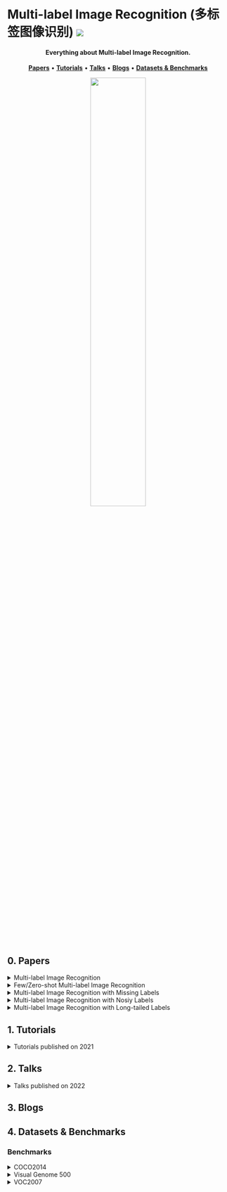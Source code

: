 # Multi-label Image Recognition (多标签图像识别) ![](https://visitor-badge.glitch.me/badge?page_id=putao537.Awesome-Multi-label-Image-Recognition)

<h4 align="center">Everything about Multi-label Image Recognition.</h4>

<p align="center">
  <strong><a href="#0">Papers</a></strong> •
  <strong><a href="#1">Tutorials</a></strong> •
  <strong><a href="#2">Talks</a></strong> •
  <strong><a href="#3">Blogs</a></strong> •
  <strong><a href="#4">Datasets & Benchmarks</a></strong>
</p>

<div align=center>
  <img src='./Figures/WeChat.png' width="50%" />
</div>

<div align=center>
  <a href="https://www.zhihu.com/people/putao537"><img src="https://img.shields.io/badge/知乎-blue" alt=""></a> <a href="https://wx.zsxq.com/dweb2/index/group/15288888851422"><a href="https://space.bilibili.com/11722513"><img src="https://img.shields.io/badge/Bilibili-blue" alt=""></a>
</div>

<h2 id="0">0. Papers</h2>

<details>
  <summary> Multi-label Image Recognition </summary>
  
### 2022
|  **Pub.**  | **Title**                                                    |                          **Links**                           |
| :--------: | :----------------------------------------------------------- | :----------------------------------------------------------: |
| **TPAMI** | **[KGGR]** Knowledge-Guided Multi-Label Few-Shot Learning for General Image Recognition | [PDF](https://arxiv.org/abs/2009.09450) |
| **TIP** | **[SST]** SST: Spatial and Semantic Transformers for Multi-label Image Recognition | [PDF](https://ieeexplore.ieee.org/stamp/stamp.jsp?tp=&arnumber=9733172) |
| **TNNLS** | **[FDDS]** Multilabel Convolutional Network With Feature Denoising and Details Supplement | [PDF](https://ieeexplore.ieee.org/stamp/stamp.jsp?tp=&arnumber=9721413) |
| arxiv | **[GATN]** Graph Attention Transformer Network for Multi-Label Image Classification | [PDF](https://arxiv.org/pdf/2203.04049.pdf) |
| arxiv | Object-aware  Self-supervised Multi-label Learning | [PDF]([https://arxiv.org/pdf/2203.04049.pdf](https://arxiv.org/pdf/2205.07028.pdf)) | 
  
### 2021       
|  **Pub.**  | **Title**                                                    |                          **Links**                           |
| :--------: | :----------------------------------------------------------- | :----------------------------------------------------------: |
| **TPAMI** | **[P-GCN]** Learning Graph Convolutional Networks for Multi-Label Recognition and Applications | [PDF](https://ieeexplore.ieee.org/abstract/document/9369105) |
| **TIP** | **[MCAR]** Learning to Discover Multi-Class Attentional Regions for Multi-Label Image Recognition | [PDF](https://arxiv.org/abs/2007.01755)/[Code](https://github.com/gaobb/MCAR) |
| **CVPR** | **[C-Trans]** General Multi-label Image Classification with Transformers | [PDF](https://openaccess.thecvf.com/content/CVPR2021/papers/Lanchantin_General_Multi-Label_Image_Classification_With_Transformers_CVPR_2021_paper.pdf)/[Code](https://github.com/QData/C-Tran) | 
| **ICCV** | **[TDRG]** Transformer-based Dual Relation Graph for Multi-label Image Recognition | [PDF](https://openaccess.thecvf.com/content/ICCV2021/papers/Zhao_Transformer-Based_Dual_Relation_Graph_for_Multi-Label_Image_Recognition_ICCV_2021_paper.pdf)/[Code](https://github.com/iCVTEAM/TDRG) |
| **ICCV** | **[ASL]** Asymmetric Loss For Multi-Label Classification | [PDF](https://openaccess.thecvf.com/content/ICCV2021/papers/Ridnik_Asymmetric_Loss_for_Multi-Label_Classification_ICCV_2021_paper.pdf)/[Code](https://github.com/Alibaba-MIIL/ASL) |
| **ICCV** | **[CSRA]** Residual Attention: A Simple but Effective Method for Multi-Label Recognition | [PDF](https://openaccess.thecvf.com/content/ICCV2021/papers/Zhu_Residual_Attention_A_Simple_but_Effective_Method_for_Multi-Label_Recognition_ICCV_2021_paper.pdf)/[Code](https://github.com/Kevinz-code/CSRA) |
| **ICCV** | **[TkML-AP]** TkML-AP: Adversarial Attacks to Top-k Multi-Label Learning | [PDF](https://openaccess.thecvf.com/content/ICCV2021/papers/Hu_TkML-AP_Adversarial_Attacks_to_Top-k_Multi-Label_Learning_ICCV_2021_paper.pdf) |
| **AAAI**  | **[DSDL]** Deep Semantic Dictionary Learning for Multi-label Image Classification | [PDF](https://ojs.aaai.org/index.php/AAAI/article/view/16472/16279)/[Code](https://github.com/ZFT-CQU/DSDL) |
| **AAAI** | **[MGTN]** Modular Graph Transformer Networks for Multi-Label Image Classification | [PDF](https://people.cs.umu.se/sonvx/files/2021_AAAI_MGTN.pdf)/[Code](https://github.com/ReML-AI/MGTN) |
| **IJCAI** | **[GM-MLIC]** GM-MLIC: Graph Matching based Multi-Label Image Classification | [PDF](https://www.ijcai.org/proceedings/2021/0163.pdf) |
| **ACM MM** | **[M3TR]** M3TR: Multi-modal Multi-label Recognition with Transformer | [PDF](https://dl.acm.org/doi/pdf/10.1145/3474085.3475191)/[Code](https://github.com/iCVTEAM/M3TR) |
| arxiv | MlTr: Multi-label Classification with Transformer | [PDF](https://arxiv.org/abs/2106.06195)/[Code](https://github.com/starmemda/MlTr/) | 
| arxiv | Query2Label: A Simple Transformer Way to Multi-Label Classification | [PDF](https://arxiv.org/pdf/2107.10834.pdf)/[Code](https://github.com/SlongLiu/query2labels) |
| arxiv | Multi-layered Semantic Representation Network for Multi-label Image Classification | [PDF](https://arxiv.org/pdf/2106.11596.pdf) | 
| arxiv | Contrast Learning Visual Attention for Multi Label Classification | [PDF](https://arxiv.org/pdf/2107.11626.pdf) |
| arxiv | Learning Discriminative Representations for Multi-Label Image Recognition | [PDF](https://arxiv.org/pdf/2107.11159.pdf) |
| arxiv | Fine-Grained AutoAugmentation for Multi-Label Classification | [PDF](https://arxiv.org/pdf/2107.05384.pdf) |

### 2020       

|  **Pub.**  | **Title**                                                    |                          **Links**                           |
| :--------: | :----------------------------------------------------------- | :----------------------------------------------------------: |
|  **TMM** | **[DER]** Disentangling, Embedding and Ranking Label Cues for Multi-Label Image Recognition | [PDF](https://ieeexplore.ieee.org/document/9122471) |
|  **TMM** | **[TS-GCN]** Joint Input and Output Space Learning for Multi-Label Image Classification | [PDF](https://ieeexplore.ieee.org/document/9115821) |
|  **CVPR** | **[PLA]** Orderless_Recurrent_Models_for_Multi-Label_Classification | [PDF](https://openaccess.thecvf.com/content_CVPR_2020/papers/Yazici_Orderless_Recurrent_Models_for_Multi-Label_Classification_CVPR_2020_paper.pdf)/[Code](https://github.com/voyazici/orderless-rnn-classification) |
| **CVPR** | Don’t Judge an Object by Its Context: Learning to Overcome Contextual Bias | [PDF](https://openaccess.thecvf.com/content_CVPR_2020/papers/Singh_Dont_Judge_an_Object_by_Its_Context_Learning_to_Overcome_CVPR_2020_paper.pdf)/[Code](https://github.com/princetonvisualai/ContextualBias) |
|  **ECCV** | **[ADD-GCN]** Attention-Driven Dynamic Graph Convolutional Network for Multi-Label Image Recognition | [PDF](https://arxiv.org/abs/2012.02994)/[Code](https://github.com/Yejin0111/ADD-GCN) |
|  **AAAI** | **[KSSNet]** Multi-Label Classification with Label Graph Superimposing | [PDF](https://arxiv.org/abs/1911.09243)/[Code](https://github.com/mathkey/mssnet) |
|  **AAAI** | Cross-Modality Attention with Semantic Graph Embedding for Multi-Label Classification | [PDF](https://arxiv.org/abs/1912.07872) |
| **ACM MM** | **[SGTN]** Privacy-Preserving Visual Content Tagging using Graph Transformer Networks | [PDF](https://dl.acm.org/doi/10.1145/3394171.3414047)/[Code](https://github.com/ReML-AI/sgtn) |
| **ACM MM** | **[AdaHGNN]** AdaHGNN: Adaptive Hypergraph Neural Networks for Multi-Label Image Classification | [PDF](https://dl.acm.org/doi/10.1145/3394171.3414046) |
| arxiv | **[IA-GCN]** Instance-Aware Graph Convolutional Network for Multi-Label Classification | [PDF](https://arxiv.org/pdf/2008.08407.pdf) |

### 2019       

| **Pub.** | **Title**                                                    |                          **Links**                           |
| :------: | :----------------------------------------------------------- | :----------------------------------------------------------: |
| **CVPR** | **[ML-GCN]** Multi-Label Image Recognition with Graph Convolutional Networks | [PDF](https://openaccess.thecvf.com/content_CVPR_2019/papers/Chen_Multi-Label_Image_Recognition_With_Graph_Convolutional_Networks_CVPR_2019_paper.pdf)/[Code](https://github.com/Megvii-Nanjing/ML-GCN) |
| **CVPR** | **[VAC]** Visual Attention Consistency under Image Transforms for Multi-Label Image Classification | [PDF](https://openaccess.thecvf.com/content_CVPR_2019/papers/Guo_Visual_Attention_Consistency_Under_Image_Transforms_for_Multi-Label_Image_Classification_CVPR_2019_paper.pdf)/[Code](https://github.com/hguosc/visual_attention_consistency) |
| **ICCV** | **[SSGRL]** Learning Semantic-Specific Graph Representation for Multi-Label Image Recognition | [PDF](https://arxiv.org/abs/1908.07325)/[Code](https://github.com/HCPLab-SYSU/SSGRL) |

### 2015~2018       

| **Pub.**  | **Title**                                                    |                          **Links**                           |
| :-------: | :----------------------------------------------------------- | :----------------------------------------------------------: |
| **TPAMI'15** | **[HCP]** HCP: A Flexible CNN Framework for Multi-Label Image Classification | [PDF](https://ieeexplore.ieee.org/document/7305792)  |
| **AAAI'18** | **[Order-Free RNN]** Order-Free RNN with Visual Attention for Multi-Label Classification | [PDF](https://arxiv.org/abs/1707.05495) |
| **AAAI'19** | Recurrent Attentional Reinforcement Learning for Multi-label Image Recognition | [PDF](https://arxiv.org/pdf/1712.07465.pdf) |
| **IJCAI'18** | **[MsDPD]** Multi-scale and Discriminative Part Detectors Based Features for Multi-label Image Classification | [PDF](https://www.ijcai.org/Proceedings/2018/0090.pdf) |
| **ICCV'17** | **[WILDCAT]** WILDCAT: Weakly Supervised Learning of Deep ConvNets for Image Classification, Pointwise Localization and Segmentation | [PDF](https://openaccess.thecvf.com/content_cvpr_2017/papers/Durand_WILDCAT_Weakly_Supervised_CVPR_2017_paper.pdf)/[Code](https://github.com/durandtibo/wildcat.pytorch) |
| **ICCV'17** | **[RDAR]** Multi-label Image Recognition by Recurrently Discovering Attentional Regions | [PDF](https://openaccess.thecvf.com/content_ICCV_2017/papers/Wang_Multi-Label_Image_Recognition_ICCV_2017_paper.pdf)/[Code](https://github.com/James-Yip/AttentionImageClass) |
| **CVPR'17** | **[SRN]** Learning Spatial Regularization with Image-level Supervisions for Multi-label Image Classification | [PDF](https://openaccess.thecvf.com/content_cvpr_2017/papers/Zhu_Learning_Spatial_Regularization_CVPR_2017_paper.pdf)/[Code](https://github.com/zhufengx/SRN_multilabel) |
| **CVPR'16** | **[CNN-RNN]** CNN-RNN: A Unified Framework for Multi-label Image Classification | [PDF](https://arxiv.org/abs/1604.04573)/[Code](https://github.com/AmrMaghraby/CNN-RNN-A-Unified-Framework-for-Multi-label-Image-Classification) |

</details>


<details>
  <summary> Few/Zero-shot Multi-label Image Recognition </summary>

| **Pub.** | **Title**                                                    |                          **Links**                           |
| :------: | :----------------------------------------------------------- | :----------------------------------------------------------: |
| **TPAMI'20** | **[KGGR]** Knowledge-Guided Multi-Label Few-Shot Learning for General Image Recognition | [PDF](https://arxiv.org/abs/2009.09450) |
| **TIP'20** | Deep Ranking for Image Zero-Shot Multi-Label Classification | [PDF](https://ieeexplore.ieee.org/stamp/stamp.jsp?tp=&arnumber=9093152) |
| **AAAI'22** | Inferring Prototypes for Multi-Label Few-Shot Image Classification with Word Vector Guided Attention | [PDF](https://www.aaai.org/AAAI22Papers/AAAI-4546.YanK.pdf) |
| **ICCV'21** | **[BiAM]** Discriminative Region-based Multi-Label Zero-Shot Learning |[PDF](https://openaccess.thecvf.com/content/ICCV2021/papers/Narayan_Discriminative_Region-Based_Multi-Label_Zero-Shot_Learning_ICCV_2021_paper.pdf)/[Code](https://github.com/akshitac8/BiAM) |
| **ICCV'21** | Semantic Diversity Learning for Zero-Shot Multi-label Classification | [PDF](https://openaccess.thecvf.com/content/ICCV2021/papers/Ben-Cohen_Semantic_Diversity_Learning_for_Zero-Shot_Multi-Label_Classification_ICCV_2021_paper.pdf)/[Code](https://github.com/Alibaba-MIIL/ZS_SDL) |
| **ICCV'21** | Interaction Compass: Multi-Label Zero-Shot Learning of Human-Object Interactions via Spatial Relations | [PDF](https://openaccess.thecvf.com/content/ICCV2021/papers/Hu_TkML-AP_Adversarial_Attacks_to_Top-k_Multi-Label_Learning_ICCV_2021_paper.pdf) |
| **CVPR'20** | A Shared Multi-Attention Framework for Multi-Label Zero-Shot Learning | [PDF](https://openaccess.thecvf.com/content_CVPR_2020/papers/Huynh_A_Shared_Multi-Attention_Framework_for_Multi-Label_Zero-Shot_Learning_CVPR_2020_paper.pdf) |
| **CVPR'18** | Multi-Label Zero-Shot Learning with Structured Knowledge Graphs | [PDF](https://openaccess.thecvf.com/content_cvpr_2018/papers/Lee_Multi-Label_Zero-Shot_Learning_CVPR_2018_paper.pdf)/[Code](https://github.com/Phoenix1327/ML-ZSL) |
| **CVPR'16** | Fast Zero-Shot Image Tagging | [PDF](https://openaccess.thecvf.com/content_cvpr_2016/papers/Zhang_Fast_Zero-Shot_Image_CVPR_2016_paper.pdf)/[Code](https://github.com/brthmas/Fast-Zero-Shot-Image-Tagging) |
| arxiv | Multi-Label Learning from Single Positive Labels | [PDF](https://arxiv.org/pdf/2106.09708.pdf)|
| arxiv | Towards Unbiased Multi-label Zero-Shot Learning with Pyramid and Semantic Attention | [PDF](https://arxiv.org/pdf/2203.03483.pdf) |
</details>


<details>
  <summary> Multi-label Image Recognition with Missing Labels </summary>
  
|  **Pub.**   | **Title**                                                    |                          **Links**                           |
| :---------: | :----------------------------------------------------------- | :----------------------------------------------------------: |
| **TPAMI'21** | **[P-GCN]** Learning Graph Convolutional Networks for Multi-Label Recognition and Applications | [PDF](https://ieeexplore.ieee.org/abstract/document/9369105) |
| **CVPR'22** | Large Loss Matters in Weakly Supervised Multi-Label Classification | [PDF](https://openaccess.thecvf.com/content/CVPR2022/papers/Kim_Large_Loss_Matters_in_Weakly_Supervised_Multi-Label_Classification_CVPR_2022_paper.pdf)/[Code](https://github.com/snucml/LargeLossMatters) |
| **AAAI'22** | **[SARB]** Semantic-Aware Representation Blending for Multi-Label Image Recognition with Partial Labels | [PDF](https://www.aaai.org/AAAI22Papers/AAAI-1134.PuT.pdf)/[Code](https://github.com/HCPLab-SYSU/HCP-MLR-PL) |
| **AAAI'22** | **[SST]** Structured Semantic Transfer for Multi-Label Recognition with Partial Labels | [PDF](https://www.aaai.org/AAAI22Papers/AAAI-1133.ChenT.pdf)/[Code](https://github.com/HCPLab-SYSU/HCP-MLR-PL) |  
| **CVPR'21** | Multi-Label Learning from Single Positive Labels | [PDF](https://openaccess.thecvf.com/content/CVPR2021/papers/Cole_Multi-Label_Learning_From_Single_Positive_Labels_CVPR_2021_paper.pdf) |
|  **CVPR'20** | Interactive Multi-Label CNN Learning with Partial Labels | [PDF](https://openaccess.thecvf.com/content_CVPR_2020/papers/Huynh_Interactive_Multi-Label_CNN_Learning_With_Partial_Labels_CVPR_2020_paper.pdf) |
| **NeurIPS'20** | Exploiting weakly supervised visual patterns to learn from partial annotations | [PDF](https://proceedings.neurips.cc/paper/2020/file/066ca7bf90807fcd8e4f1eaef4e4e8f7-Paper.pdf) |
|  **CVPR'19** | Learning a Deep ConvNet for Multi-label Classification with Partial Labels | [PDF](https://openaccess.thecvf.com/content_CVPR_2019/papers/Durand_Learning_a_Deep_ConvNet_for_Multi-Label_Classification_With_Partial_Labels_CVPR_2019_paper.pdf) |
| arxiv | Spatial Consistency Loss for Training Multi-Label Classifiers from Single-Label Annotations | [PDF](https://arxiv.org/pdf/2203.06127.pdf) |
| arxiv | Simple and Robust Loss Design for Multi-Label Learning with Missing Labels | [PDF](https://arxiv.org/pdf/2112.07368.pdf) |
| arxiv | **[ATAM]** Rethinking Crowdsourcing Annotation: Partial Annotation with Salient Labels for Multi-Label Image Classification | [PDF](https://arxiv.org/pdf/2109.02688.pdf) |
| arxiv | Multi-label Classification with Partial Annotations using Class-aware Selective Loss | [PDF](https://arxiv.org/pdf/2110.10955.pdf)/[Code](https://github.com/Alibaba-MIIL/PartialLabelingCSL) |
| arxiv | Acknowledging the Unknown for Multi-label Learning with Single Positive Labels | [PDF](https://arxiv.org/pdf/2203.16219.pdf) |
| arxiv | **[DualCoOp]** DualCoOp: Fast Adaptation to Multi-Label Recognition with Limited Annotations | [PDF](https://arxiv.org/pdf/2206.09541.pdf) |

</details>


<details>
  <summary> Multi-label Image Recognition with Nosiy Labels </summary>

| **Pub.** | **Title**                                                    |                          **Links**                           |
| :------: | :----------------------------------------------------------- | :----------------------------------------------------------: |
| **CVPR'19** | Weakly Supervised Image Classification through Noise Regularization | [PDF](https://openaccess.thecvf.com/content_CVPR_2019/papers/Hu_Weakly_Supervised_Image_Classification_Through_Noise_Regularization_CVPR_2019_paper.pdf) |
| **CVPR'17** | Learning From Noisy Large-Scale Datasets With Minimal Supervision | [PDF](https://openaccess.thecvf.com/content_cvpr_2017/papers/Veit_Learning_From_Noisy_CVPR_2017_paper.pdf) |
</details>

<details>
  <summary> Multi-label Image Recognition with Long-tailed Labels </summary>

| **Pub.** | **Title**                                                    |                          **Links**                           |
| :------: | :----------------------------------------------------------- | :----------------------------------------------------------: |
| **CVPR'21** | Long-Tailed Multi-Label Visual Recognition by Collaborative Training on Uniform and Re-balanced Samplings | [PDF](https://openaccess.thecvf.com/content/CVPR2021/papers/Guo_Long-Tailed_Multi-Label_Visual_Recognition_by_Collaborative_Training_on_Uniform_and_CVPR_2021_paper.pdf) |
| **ECCV'20** | Distribution-Balanced Loss for Multi-Label Classification in Long-Tailed Datasets | [PDF](https://www.ecva.net/papers/eccv_2020/papers_ECCV/papers/123490154.pdf)/[Code](https://github.com/wutong16/DistributionBalancedLoss) |
</details>

<h2 id="1">1. Tutorials</h2>

  
<details> <summary> Tutorials published on 2021  </summary>
  
|  **Pub.**  | **Title**                                                    |                          **Links**                           |
| :--------: | :----------------------------------------------------------- | :----------------------------------------------------------: |
|  |  |  |

</details>  
  
  
<h2 id="2">2. Talks</h2>
  
  
<details> <summary> Talks published on 2022  </summary>
  
|  **Pub.**  | **Title**                                                    |                          **Links**                           |
| :--------: | :----------------------------------------------------------- | :----------------------------------------------------------: |
| AI Time 2022 AAAI 专场 | 部分标签场景下多标签图像识别  | [BiliBili](https://www.bilibili.com/video/BV1Va411j73F?spm_id_from=333.999.0.0) |

</details>  
  
  
<h2 id="3">3. Blogs</h2>


<h2 id="4">4. Datasets & Benchmarks</h2>

### Benchmarks


<details> <summary> COCO2014 </summary>
  
  | **Methods** | **Input Size** | **Architecture** | **mAP** | **CP** | **CR** | **CF1** | **OP** | **OR** | **OF1** | 
  | :---------: | :------------: | :--------------: | :-----: | :----: | :----: | :-----: | :----: | :----: | :-----: |
  | **ML-GCN** (CVPR'19) | (448, 448) | CNN-based | 83.0 | 85.1 | 72.0 | 78.0 | 85.8 | 75.4 | 80.3 |
  | **P-GCN**（TPAMI'21）| (448,448) | CNN-based | 83.2 | 84.9 | 72.7 | 78.3 | 85.0 | 76.4 | 80.5 |
  | **MCAR**（TIP'21）| (448,448) | CNN-based | 83.8 | 85.0 | 72.1 | 78.0 | 88.0 | 73.9 | 80.3 |
  | **ADD-GCN** (ECCV'20) | (448, 448) | CNN-based | 85.2 | 84.7 | 75.9 | 80.1 | 84.9 | 79.4 | 82.0 |
  | **SSGRL** (ICCV'19) | (576,576) | CNN-based | 83.8 | 89.9 | 68.5 | 76.8 | 91.3 | 70.8 | 79.7 |
  | **KGGR** (TPAMI'20) | (576, 576) | CNN-based | 84.3 | 85.6 | 72.7 | 78.6 | 87.1 | 75.6 | 80.9 |
  | **MCAR**（TIP'21）| (576,576) | CNN-based | 84.5 | 84.3 | 73.9 | 78.7 | 86.9 | 76.1 | 81.1 |
  | **AdaHGNN**（ACM MM'20）| (576,576) | CNN-based | 85.0 | - | - | 79.9 | - | - | 81.8 |
  | **TDRG**（ICCV21）| (448,448) | CNN-Transformer | 84.6 | 86.0 | 73.1 | 79.0 | 86.6 | 76.4 | 81.2 |
  | **C-Tran**（CVPR'21）| (576,576) | CNN-Transformer | 85.1 | 86.3 | 74.3 | 79.9 | 87.7 | 76.5 | 81.7 |
  | **TDRG**（ICCV'21）| (576,576) | CNN-Transformer | 86.0 | 87.0 | 74.7 | 80.4 | 87.5 | 77.9 | 82.4 |
  
  **Note:** Only present the precision, recall, and F1-measure for all prediction scores.
</details>

<details> <summary> Visual Genome 500 </summary>
 
  | **Methods** | **Input Size** | **Architecture** | **mAP** | **CP** | **CR** | **CF1** | **OP** | **OR** | **OF1** | 
  | :---------: | :------------: | :--------------: | :-----: | :----: | :----: | :-----: | :----: | :----: | :-----: |
  | **SSGRL** (ICCV'19) | (576,576) | CNN-based | 36.6 | - | - | - | - | - | - |
  | **KGGR** (TPAMI'20) | (576, 576) | CNN-based | 37.4 | 48.7 | 12.1 | 19.4 | 78.6 | 17.1 | 28.1 |
  | **AdaHGNN** (ACM MM'20）| (576,576) | CNN-based | 38.2 | - | - | - | - | - | - |
  | **C-Tran**（CVPR'21）| (576,576) | CNN-Transformer | 38.4 | 49.8 | 27.2 | 35.2 | 66.9 | 39.2 | 49.5 |
  
  **Note:** Only present the precision, recall, and F1-measure for all prediction scores.
</details>

<details> <summary> VOC2007 </summary>
  
  | **Methods** | **Input Size** | **Architecture** | **mAP** | **CP** | **CR** | **CF1** | **OP** | **OR** | **OF1** | 
  | :---------: | :------------: | :--------------: | :-----: | :----: | :----: | :-----: | :----: | :----: | :-----: |
  | **ML-GCN** (CVPR'19) |(448, 448) | CNN-based | 94.0 | - | - | - | - | - | - |
  | **P-GCN**（TPAMI'21）| (448,448) | CNN-based | 94.3 | - | - | - | - | - | - |
  | **ADD-GCN** (ECCV'20) | (448,448) | CNN-based | 96.0 | - | - | - | - | - | - |
  | **SSGRL** (ICCV'19) | (576,576) | CNN-based | 93.4 | - | - | - | - | - | - |
  | **KGGR** (TPAMI'20) | (576,576) | CNN-based | 93.6 | - | - | - | - | - | - |
  | **MCAR**（TIP'21）| (576,576) | CNN-based | 94.8 | - | - | - | - | - | - |
  | **AdaHGNN**（ACM MM'20）| (576,576) | CNN-based | 95.2 | - | - | - | - | - | - |
  | **TDRG**（ICCV21）| (448,448) | CNN-Transformer | 95.0 | - | - | - | - | - | - |
  
  **Note:** Only present the precision, recall, and F1-measure for all prediction scores.
</details>
